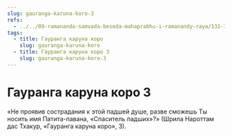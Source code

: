 ```yaml
---
slug: gauranga-karuna-koro-3
refs:
  - ../../09-ramananda-samvada-beseda-mahaprabhu-i-ramanandy-raya/131-1982-01-12-c2-ramananda-samvada-klyuch-k-ponimaniyu-ucheniya-shridhara-maharadzha.md
tags:
  - title: Гауранга каруна коро
    slug: gauranga-karuna-koro
  - title: Гауранга каруна коро 3
    slug: gauranga-karuna-koro-3
---
```


# Гауранга каруна коро 3

«Не проявив сострадания к этой падшей душе, разве сможешь Ты носить имя Патита-павана, «Спаситель падших»?» (Шрила Нароттам дас Тхакур, «Гауранга каруна коро», 3).


